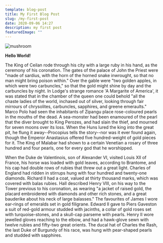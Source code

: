 ```yaml
---
template: blog-post
title: My First Blog Post
slug: /my-first-post
date: 2020-09-06 14:27
description: my first post
featuredImage: ""
---
```



![mushroom](https://res.cloudinary.com/cynthia-teeters/image/upload/w_0.1/v1601517646/2020Fall/IndianTrace3.jpg)

**Hello World!**

The King of Ceilan rode through his city with a large ruby in his hand, as the ceremony of his coronation. The gates of the palace of John the Priest were "made of sardius, with the horn of the horned snake inwrought, so that no man might bring poison within." Over the gable were "two golden apples, in which were two carbuncles," so that the gold might shine by day and the carbuncles by night. In Lodge's strange romance 'A Margarite of America', it was stated that in the chamber of the queen one could behold "all the chaste ladies of the world, inchased out of silver, looking through fair mirrours of chrysolites, carbuncles, sapphires, and greene emeraults." Marco Polo had seen the inhabitants of Zipangu place rose-coloured pearls in the mouths of the dead. A sea-monster had been enamoured of the pearl that the diver brought to King Perozes, and had slain the thief, and mourned for seven moons over its loss. When the Huns lured the king into the great pit, he flung it away--Procopius tells the story--nor was it ever found again, though the Emperor Anastasius offered five hundred-weight of gold pieces for it. The King of Malabar had shown to a certain Venetian a rosary of three hundred and four pearls, one for every god that he worshipped.

When the Duke de Valentinois, son of Alexander VI, visited Louis XII of France, his horse was loaded with gold leaves, according to Brantome, and his cap had double rows of rubies that threw out a great light. Charles of England had ridden in stirrups hung with four hundred and twenty-one diamonds. Richard II had a coat, valued at thirty thousand marks, which was covered with balas rubies. Hall described Henry VIII, on his way to the Tower previous to his coronation, as wearing "a jacket of raised gold, the placard embroidered with diamonds and other rich stones, and a great bauderike about his neck of large balasses." The favourites of James I wore ear-rings of emeralds set in gold filigrane. Edward II gave to Piers Gaveston a suit of red-gold armour studded with jacinths, a collar of gold roses set with turquoise-stones, and a skull-cap parseme with pearls. Henry II wore jewelled gloves reaching to the elbow, and had a hawk-glove sewn with twelve rubies and fifty-two great orients. The ducal hat of Charles the Rash, the last Duke of Burgundy of his race, was hung with pear-shaped pearls and studded with sapphires.